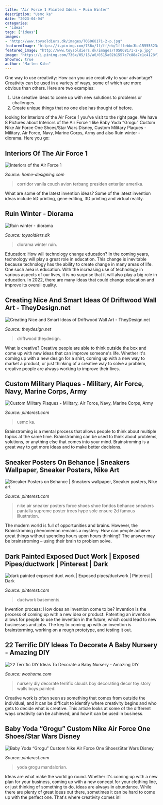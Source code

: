 ```yaml
---
title: "Air Force 1 Painted Ideas ~ Ruin Winter"
description: "Usmc ka"
date: "2023-04-04"
categories:
- "ideas"
tags: ["ideas"]
images:
- "http://www.toysoldiers.dk/images/TOS068171-2-p.jpg"
featuredImage: "https://i.pinimg.com/736x/1f/ff/eb/1fffebbc3ba155553234ff49381cd06e.jpg"
featured_image: "http://www.toysoldiers.dk/images/TOS068171-2-p.jpg"
image: "https://i.pinimg.com/736x/05/15/a0/0515a02b1557c7c88a7c1c4128f1df1b.jpg"
ShowToc: true
author: "Marlen Kihn"
---
```



One way to use creativity: How can you use creativity to your advantage?
Creativity can be used in a variety of ways, some of which are more obvious than others. Here are two examples: 
1. Use creative ideas to come up with new solutions to problems or challenges.
2. Create unique things that no one else has thought of before.

	

		
looking for Interiors of the Air Force 1 you've visit to the right page. We have 8 Pictures about Interiors of the Air Force 1 like Baby Yoda “Grogu” Custom Nike Air Force One Shoes/Star Wars Disney, Custom Military Plaques - Military, Air Force, Navy, Marine Corps, Army and also Ruin winter - diorama. Here you go:
		
    
## Interiors Of The Air Force 1

<img loading=lazy src="http://cdn.home-designing.com/wp-content/uploads/2009/11/Michelle-in-Air-Force-1.jpg" onerror="this.onerror=null;this.src='https://tse1.mm.bing.net/th?id=OIP.aZMs61UrRf1hYk6up2gTCgHaE8&amp;pid=15.1';" alt="Interiors of the Air Force 1">

_Source: home-designing.com_

>corridor vanila couch avion terbang presiden enterijer amerika. 

	

What are some of the latest invention ideas?
Some of the latest invention ideas include 5D printing, gene editing, 3D printing and virtual reality.

    
## Ruin Winter - Diorama

<img loading=lazy src="http://www.toysoldiers.dk/images/TOS068171-2-p.jpg" onerror="this.onerror=null;this.src='https://tse2.mm.bing.net/th?id=OIP.68F69FQTZgcV5UDRhNG9rAHaGj&amp;pid=15.1';" alt="Ruin winter - diorama">

_Source: toysoldiers.dk_

>diorama winter ruin. 

	

Education: How will technology change education?
In the coming years, technology will play a great role in education. This change is inevitable because technology has the ability to create change in many areas of life. One such area is education. With the increasing use of technology in various aspects of our lives, it is no surprise that it will also play a big role in education. In 2022, there are many ideas that could change education and improve its overall quality.

    
## Creating Nice And Smart Ideas Of Driftwood Wall Art - TheyDesign.net

<img loading=lazy src="https://theydesign.net/wp-content/uploads/2017/06/driftwood-wall-art-theydesign-in-driftwood-wall-art-creating-nice-and-smart-ideas-of-driftwood-wall-art.jpg" onerror="this.onerror=null;this.src='https://tse4.mm.bing.net/th?id=OIP.T1tiKjPfBkZjmW6rnfgEuwHaIQ&amp;pid=15.1';" alt="Creating Nice and Smart Ideas of Driftwood Wall Art - TheyDesign.net">

_Source: theydesign.net_

>driftwood theydesign. 

	

What is creative?
Creative people are able to think outside the box and come up with new ideas that can improve someone's life. Whether it's coming up with a new design for a shirt, coming up with a new way to market a product, or just thinking of a creative way to solve a problem, creative people are always working to improve their lives.

    
## Custom Military Plaques - Military, Air Force, Navy, Marine Corps, Army

<img loading=lazy src="https://i.pinimg.com/736x/1f/ff/eb/1fffebbc3ba155553234ff49381cd06e.jpg" onerror="this.onerror=null;this.src='https://tse4.mm.bing.net/th?id=OIP.9cut5hXz-i5fl5tUHQDMogHaFi&amp;pid=15.1';" alt="Custom Military Plaques - Military, Air Force, Navy, Marine Corps, Army">

_Source: pinterest.com_

>usmc ka. 

	

Brainstroming is a mental process that allows people to think about multiple topics at the same time. Brainstroming can be used to think about problems, solutions, or anything else that comes into your mind. Brainstroming is a great way to get more ideas and to make better decisions.

    
## Sneaker Posters On Behance | Sneakers Wallpaper, Sneaker Posters, Nike Art

<img loading=lazy src="https://i.pinimg.com/736x/de/11/1b/de111b7ac957886288a35d7f53447bb3.jpg" onerror="this.onerror=null;this.src='https://tse2.mm.bing.net/th?id=OIP.BA1sr_2cy4KpPMLVC7Wm9AHaLH&amp;pid=15.1';" alt="Sneaker Posters on Behance | Sneakers wallpaper, Sneaker posters, Nike art">

_Source: pinterest.com_

>nike air sneaker posters force shoes shoe fondos behance sneakers pantalla supreme poster trees hype sole ensure 2d famous illustration. 

	

The modern world is full of opportunities and brains. However, the Brainstroming phenomenon remains a mystery. How can people achieve great things without spending hours upon hours thinking? The answer may be brainstroming – using their brain to problem solve.

    
## Dark Painted Exposed Duct Work | Exposed Pipes/ductwork | Pinterest | Dark

<img loading=lazy src="https://s-media-cache-ak0.pinimg.com/736x/94/c1/4f/94c14f94e048c22445809d9002c99897.jpg" onerror="this.onerror=null;this.src='https://tse2.mm.bing.net/th?id=OIP.7XSd__9M7xmgBjYOeqT07gHaE7&amp;pid=15.1';" alt="dark painted exposed duct work | Exposed pipes/ductwork | Pinterest | Dark">

_Source: pinterest.com_

>ductwork basements. 

	

Invention process: How does an invention come to be?
Invention is the process of coming up with a new idea or product. Patenting an invention allows for people to use the invention in the future, which could lead to new businesses and jobs. The key to coming up with an invention is brainstorming, working on a rough prototype, and testing it out.

    
## 22 Terrific DIY Ideas To Decorate A Baby Nursery - Amazing DIY

<img loading=lazy src="http://www.woohome.com/wp-content/uploads/2016/04/Decorating-ideas-for-Nursery-10.jpg" onerror="this.onerror=null;this.src='https://tse4.mm.bing.net/th?id=OIP.aYZiYZJRFHi_iHgQ6GTLEwHaLH&amp;pid=15.1';" alt="22 Terrific DIY Ideas To Decorate a Baby Nursery - Amazing DIY">

_Source: woohome.com_

>nursery diy decorate terrific clouds boy decorating decor toy story walls boys painted. 

	

Creative work is often seen as something that comes from outside the individual, and it can be difficult to identify where creativity begins and who gets to decide what is creative. This article looks at some of the different ways creativity can be achieved, and how it can be used in business.

    
## Baby Yoda “Grogu” Custom Nike Air Force One Shoes/Star Wars Disney

<img loading=lazy src="https://i.pinimg.com/736x/05/15/a0/0515a02b1557c7c88a7c1c4128f1df1b.jpg" onerror="this.onerror=null;this.src='https://tse2.mm.bing.net/th?id=OIP.TGsYpUzuY7ZsHGR2P4LbWgHaE8&amp;pid=15.1';" alt="Baby Yoda “Grogu” Custom Nike Air Force One Shoes/Star Wars Disney">

_Source: pinterest.com_

>yoda grogu mandalorian. 

	

Ideas are what make the world go round. Whether it's coming up with a new plan for your business, coming up with a new concept for your clothing line, or just thinking of something to do, ideas are always in abundance. While there are plenty of great ideas out there, sometimes it can be hard to come up with the perfect one. That's where creativity comes in!

